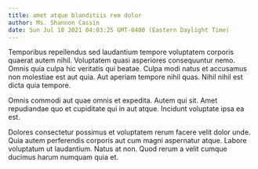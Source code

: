 ```yaml
---
title: amet atque blanditiis rem dolor
author: Ms. Shannon Cassin
date: Sun Jul 18 2021 04:03:25 GMT-0400 (Eastern Daylight Time)
---
```

Temporibus repellendus sed laudantium tempore voluptatem corporis quaerat autem nihil. Voluptatem quasi asperiores consequuntur nemo. Omnis quia culpa hic veritatis qui beatae. Culpa modi natus et accusamus non molestiae est aut quia. Aut aperiam tempore nihil quas. Nihil nihil est dicta quia tempore.

 Omnis commodi aut quae omnis et expedita. Autem qui sit. Amet repudiandae quo et cupiditate qui in aut atque. Incidunt voluptate ipsa ea est.

 Dolores consectetur possimus et voluptatem rerum facere velit dolor unde. Quia autem perferendis corporis aut cum magni aspernatur atque. Labore voluptatum ut laudantium. Natus at non. Quod rerum a velit cumque ducimus harum numquam quia et.